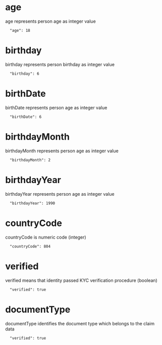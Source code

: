 # age

age represents person age as integer value

```
  "age": 18
```

# birthday

birthday represents person birthday as integer value

```
  "birthday": 6
```

# birthDate

birthDate represents person age as integer value

```
  "birthDate": 6
```


# birthdayMonth

birthdayMonth represents person age as integer value

```
  "birthdayMonth": 2
```

# birthdayYear

birthdayYear represents person age as integer value

```
  "birthdayYear": 1990
```

# countryCode

countryCode is numeric code (integer)

```
  "countryCode": 804
```

# verified

verified means that identity passed KYC verification procedure (boolean)

```
  "verified": true 
 ```
# documentType

documentType identifies the document type which belongs to the claim data

```
  "verified": true 
 ```

